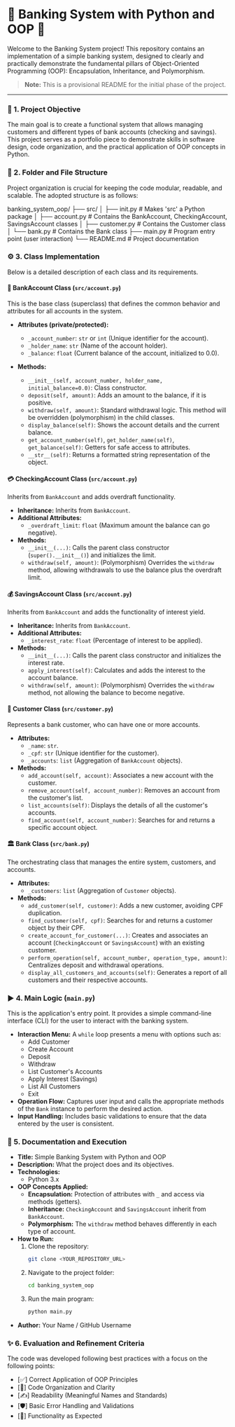 # 🏦 Banking System with Python and OOP 🐍

Welcome to the Banking System project! This repository contains an implementation of a simple banking system, designed to clearly and practically demonstrate the fundamental pillars of Object-Oriented Programming (OOP): Encapsulation, Inheritance, and Polymorphism.

> **Note:** This is a provisional README for the initial phase of the project.

---

### 🎯 1. Project Objective

The main goal is to create a functional system that allows managing customers and different types of bank accounts (checking and savings). This project serves as a portfolio piece to demonstrate skills in software design, code organization, and the practical application of OOP concepts in Python.

### 📂 2. Folder and File Structure

Project organization is crucial for keeping the code modular, readable, and scalable. The adopted structure is as follows:

banking_system_oop/
├── src/
│   ├── init.py      # Makes 'src' a Python package
│   ├── account.py       # Contains the BankAccount, CheckingAccount, SavingsAccount classes
│   ├── customer.py      # Contains the Customer class
│   └── bank.py          # Contains the Bank class
├── main.py              # Program entry point (user interaction)
└── README.md            # Project documentation

### ⚙️ 3. Class Implementation

Below is a detailed description of each class and its requirements.

#### 📄 BankAccount Class (`src/account.py`)

This is the base class (superclass) that defines the common behavior and attributes for all accounts in the system.

-   **Attributes (private/protected):**
    -   `_account_number`: `str` or `int` (Unique identifier for the account).
    -   `_holder_name`: `str` (Name of the account holder).
    -   `_balance`: `float` (Current balance of the account, initialized to 0.0).

-   **Methods:**
    -   `__init__(self, account_number, holder_name, initial_balance=0.0)`: Class constructor.
    -   `deposit(self, amount)`: Adds an amount to the balance, if it is positive.
    -   `withdraw(self, amount)`: Standard withdrawal logic. This method will be overridden (polymorphism) in the child classes.
    -   `display_balance(self)`: Shows the account details and the current balance.
    -   `get_account_number(self)`, `get_holder_name(self)`, `get_balance(self)`: Getters for safe access to attributes.
    -   `__str__(self)`: Returns a formatted string representation of the object.

#### 💳 CheckingAccount Class (`src/account.py`)

Inherits from `BankAccount` and adds overdraft functionality.

-   **Inheritance:** Inherits from `BankAccount`.
-   **Additional Attributes:**
    -   `_overdraft_limit`: `float` (Maximum amount the balance can go negative).
-   **Methods:**
    -   `__init__(...)`: Calls the parent class constructor (`super().__init__()`) and initializes the limit.
    -   `withdraw(self, amount)`: (Polymorphism) Overrides the `withdraw` method, allowing withdrawals to use the balance plus the overdraft limit.

#### 💰 SavingsAccount Class (`src/account.py`)

Inherits from `BankAccount` and adds the functionality of interest yield.

-   **Inheritance:** Inherits from `BankAccount`.
-   **Additional Attributes:**
    -   `_interest_rate`: `float` (Percentage of interest to be applied).
-   **Methods:**
    -   `__init__(...)`: Calls the parent class constructor and initializes the interest rate.
    -   `apply_interest(self)`: Calculates and adds the interest to the account balance.
    -   `withdraw(self, amount)`: (Polymorphism) Overrides the `withdraw` method, not allowing the balance to become negative.

#### 👤 Customer Class (`src/customer.py`)

Represents a bank customer, who can have one or more accounts.

-   **Attributes:**
    -   `_name`: `str`.
    -   `_cpf`: `str` (Unique identifier for the customer).
    -   `_accounts`: `list` (Aggregation of `BankAccount` objects).
-   **Methods:**
    -   `add_account(self, account)`: Associates a new account with the customer.
    -   `remove_account(self, account_number)`: Removes an account from the customer's list.
    -   `list_accounts(self)`: Displays the details of all the customer's accounts.
    -   `find_account(self, account_number)`: Searches for and returns a specific account object.

#### 🏛️ Bank Class (`src/bank.py`)

The orchestrating class that manages the entire system, customers, and accounts.

-   **Attributes:**
    -   `_customers`: `list` (Aggregation of `Customer` objects).
-   **Methods:**
    -   `add_customer(self, customer)`: Adds a new customer, avoiding CPF duplication.
    -   `find_customer(self, cpf)`: Searches for and returns a customer object by their CPF.
    -   `create_account_for_customer(...)`: Creates and associates an account (`CheckingAccount` or `SavingsAccount`) with an existing customer.
    -   `perform_operation(self, account_number, operation_type, amount)`: Centralizes deposit and withdrawal operations.
    -   `display_all_customers_and_accounts(self)`: Generates a report of all customers and their respective accounts.

### ▶️ 4. Main Logic (`main.py`)

This is the application's entry point. It provides a simple command-line interface (CLI) for the user to interact with the banking system.

-   **Interaction Menu:** A `while` loop presents a menu with options such as:
    -   Add Customer
    -   Create Account
    -   Deposit
    -   Withdraw
    -   List Customer's Accounts
    -   Apply Interest (Savings)
    -   List All Customers
    -   Exit
-   **Operation Flow:** Captures user input and calls the appropriate methods of the `Bank` instance to perform the desired action.
-   **Input Handling:** Includes basic validations to ensure that the data entered by the user is consistent.

### 📖 5. Documentation and Execution

-   **Title:** Simple Banking System with Python and OOP
-   **Description:** What the project does and its objectives.
-   **Technologies:**
    -   Python 3.x
-   **OOP Concepts Applied:**
    -   **Encapsulation:** Protection of attributes with `_` and access via methods (getters).
    -   **Inheritance:** `CheckingAccount` and `SavingsAccount` inherit from `BankAccount`.
    -   **Polymorphism:** The `withdraw` method behaves differently in each type of account.
-   **How to Run:**
    1.  Clone the repository:
        ```sh
        git clone <YOUR_REPOSITORY_URL>
        ```
    2.  Navigate to the project folder:
        ```sh
        cd banking_system_oop
        ```
    3.  Run the main program:
        ```sh
        python main.py
        ```
-   **Author:** Your Name / GitHub Username

### ✨ 6. Evaluation and Refinement Criteria

The code was developed following best practices with a focus on the following points:

-   [✅] Correct Application of OOP Principles
-   [📂] Code Organization and Clarity
-   [✍️] Readability (Meaningful Names and Standards)
-   [🛡️] Basic Error Handling and Validations
-   [🚀] Functionality as Expected